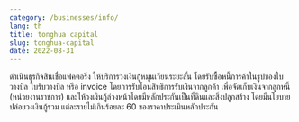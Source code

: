 ```yaml
---
category: /businesses/info/
lang: th
title: tonghua capital
slug: tonghua-capital
date: 2022-08-31
---
```


ดำเนินธุรกิจสินเชื่อแฟคตอริ่ง ให้บริการวงเงินกู้หมุนเวียนระยะสั้น โดยรับซื้อหนี้การค้าในรูปของใบวางบิล ใบรับวางบิล หรือ invoice โดยการรับโอนสิทธิการรับเงินจากลูกค้า เพื่อจัดเก็บเงินจากลูกหนี้ (หน่วยงานราชการ) และให้วงเงินกู้ล่วงหน้าโดยมีหลักประกันเป็นที่ดินและสิ่งปลูกสร้าง โดยมีนโยบายปล่อยวงเงินกู้รวม แต่ละรายไม่เกินร้อยละ 60 ของราคาประเมินหลักประกัน
